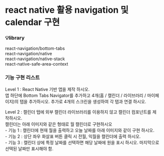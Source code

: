 <h1>react native 활용 navigation 및 calendar 구현</h1>

<h3>💡library</h3>

react-navigation/bottom-tabs<br/>
react-navigation/native<br/>
react-navigation/native-stack<br/>
react-native-safe-area-context<br/>

### 기능 구현 리스트

Level 1 : React Native 기반 앱을 제작 하시오.<br/> 앱 하단에 Bottom Tabs Navigator를 추가하고 4개(홈 / 캘린더 / 라이브러리 / 마이페이지)의 탭을 추가하시오. 추가로 4개의 스크린을 생성하여 각 탭과 연결 하시오.

Level 2 : 캘린더 탭에 외부 캘린더 라이브러리를 이용하지 않고 캘린더 컴포넌트를 제작하시오.<br/> 캘린더는 아래 이미지와 같은 형태로 월 캘린더로 구현하시오<br/> - 기능 1 : 캘린더에 현재 월을 출력하고 오늘 날짜를 아래 이미지와 같이 구현 하시오.<br/> - 기능 2 : 상단 좌우 화살표 버튼 클릭 시 전월, 익월을 캘린더에 출력 하시오.<br/> - 기능 3 : 캘린더 상에 특정 날짜를 선택하면 해당 날짜에 원을 표시 하시오. 마지막으로 선택된 날짜만 표시해야 함.
